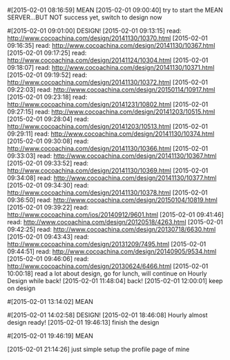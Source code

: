 #[2015-02-01 08:16:59] MEAN
[2015-02-01 09:00:40] try to start the MEAN SERVER...BUT NOT success yet, switch to design now

#[2015-02-01 09:01:00] DESIGN!
[2015-02-01 09:13:15] read: http://www.cocoachina.com/design/20141130/10370.html
[2015-02-01 09:16:35] read: http://www.cocoachina.com/design/20141130/10367.html
[2015-02-01 09:17:25] read: http://www.cocoachina.com/design/20141124/10304.html
[2015-02-01 09:18:07] read: http://www.cocoachina.com/design/20141130/10371.html
[2015-02-01 09:19:52] read: http://www.cocoachina.com/design/20141130/10372.html
[2015-02-01 09:22:03] read: http://www.cocoachina.com/design/20150114/10917.html
[2015-02-01 09:23:18] read: http://www.cocoachina.com/design/20141231/10802.html
[2015-02-01 09:27:15] read: http://www.cocoachina.com/design/20141203/10515.html
[2015-02-01 09:28:04] read: http://www.cocoachina.com/design/20141203/10513.html
[2015-02-01 09:29:11] read: http://www.cocoachina.com/design/20141130/10374.html
[2015-02-01 09:30:08] read: http://www.cocoachina.com/design/20141130/10366.html
[2015-02-01 09:33:03] read: http://www.cocoachina.com/design/20141130/10367.html
[2015-02-01 09:33:52] read: http://www.cocoachina.com/design/20141130/10369.html
[2015-02-01 09:34:08] read: http://www.cocoachina.com/design/20141130/10377.html
[2015-02-01 09:34:30] read: http://www.cocoachina.com/design/20141130/10378.html
[2015-02-01 09:36:50] read: http://www.cocoachina.com/design/20150104/10819.html
[2015-02-01 09:39:22] read: http://www.cocoachina.com/ios/20140912/9601.html
[2015-02-01 09:41:46] read: http://www.cocoachina.com/design/20120518/4263.html
[2015-02-01 09:42:25] read: http://www.cocoachina.com/design/20130718/6630.html
[2015-02-01 09:43:43] read: http://www.cocoachina.com/design/20131209/7495.html
[2015-02-01 09:44:51] read: http://www.cocoachina.com/design/20140905/9534.html
[2015-02-01 09:46:06] read: http://www.cocoachina.com/design/20130624/6466.html
[2015-02-01 10:00:18] read a lot about design, go for lunch, will continue on Hourly Design while back!
[2015-02-01 11:48:04] back!
[2015-02-01 12:00:01] keep on design

#[2015-02-01 13:14:02] MEAN

#[2015-02-01 14:02:58] DESIGN!
[2015-02-01 18:46:08] Hourly almost design ready!
[2015-02-01 19:46:13] finish the design

#[2015-02-01 19:46:19] MEAN

[2015-02-01 21:14:26] just simple setup the profile page of mine
